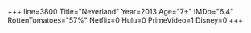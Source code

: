 +++
line=3800
Title="Neverland"
Year=2013
Age="7+"
IMDb="6.4"
RottenTomatoes="57%"
Netflix=0
Hulu=0
PrimeVideo=1
Disney=0
+++

